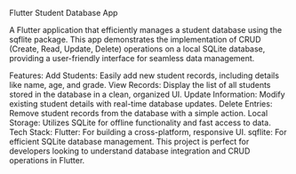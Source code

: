 Flutter Student Database App

A Flutter application that efficiently manages a student database using the sqflite package. This app demonstrates the implementation of CRUD (Create, Read, Update, Delete) operations on a local SQLite database, providing a user-friendly interface for seamless data management.

Features:
Add Students: Easily add new student records, including details like name, age, and grade.
View Records: Display the list of all students stored in the database in a clean, organized UI.
Update Information: Modify existing student details with real-time database updates.
Delete Entries: Remove student records from the database with a simple action.
Local Storage: Utilizes SQLite for offline functionality and fast access to data.
Tech Stack:
Flutter: For building a cross-platform, responsive UI.
sqflite: For efficient SQLite database management.
This project is perfect for developers looking to understand database integration and CRUD operations in Flutter.
